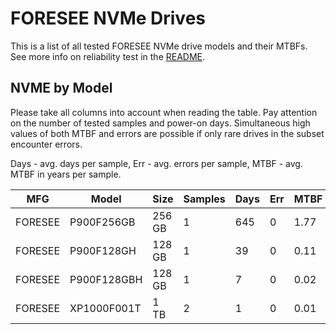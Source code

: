 FORESEE NVMe Drives
===================

This is a list of all tested FORESEE NVMe drive models and their MTBFs. See more
info on reliability test in the [README](https://github.com/bsdhw/SMART).

NVME by Model
------------

Please take all columns into account when reading the table. Pay attention on the
number of tested samples and power-on days. Simultaneous high values of both MTBF
and errors are possible if only rare drives in the subset encounter errors.

Days - avg. days per sample,
Err  - avg. errors per sample,
MTBF - avg. MTBF in years per sample.

| MFG       | Model              | Size   | Samples | Days  | Err   | MTBF |
|-----------|--------------------|--------|---------|-------|-------|------|
| FORESEE   | P900F256GB         | 256 GB | 1       | 645   | 0     | 1.77   |
| FORESEE   | P900F128GH         | 128 GB | 1       | 39    | 0     | 0.11   |
| FORESEE   | P900F128GBH        | 128 GB | 1       | 7     | 0     | 0.02   |
| FORESEE   | XP1000F001T        | 1 TB   | 2       | 1     | 0     | 0.01   |
